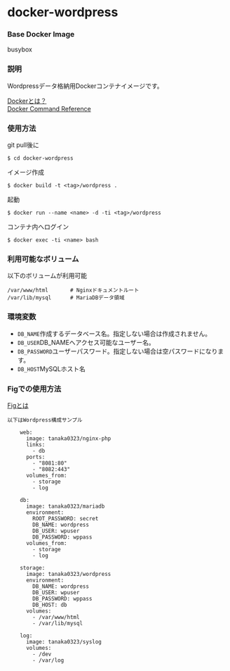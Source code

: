 # docker-wordpress

### Base Docker Image

busybox

### 説明

Wordpressデータ格納用Dockerコンテナイメージです。

[Dockerとは？](https://docs.docker.com/ "Dockerとは？")  
[Docker Command Reference](https://docs.docker.com/reference/commandline/cli/ "Docker Command Reference")

### 使用方法

git pull後に

    $ cd docker-wordpress

イメージ作成

    $ docker build -t <tag>/wordpress .

起動

    $ docker run --name <name> -d -ti <tag>/wordpress

コンテナ内へログイン

    $ docker exec -ti <name> bash

### 利用可能なボリューム

以下のボリュームが利用可能

    /var/www/html       # Nginxドキュメントルート
    /var/lib/mysql      # MariaDBデータ領域

### 環境変数

- <code>DB_NAME</code>作成するデータベース名。指定しない場合は作成されません。
- <code>DB_USER</code>DB_NAMEへアクセス可能なユーザー名。
- <code>DB_PASSWORD</code>ユーザーパスワード。指定しない場合は空パスワードになります。
- <code>DB_HOST</code>MySQLホスト名

### Figでの使用方法

[Figとは](http://www.fig.sh/ "Figとは")  

    以下はWordpress構成サンプル

        web:
          image: tanaka0323/nginx-php
          links:
            - db
          ports:
            - "8081:80"
            - "8082:443"
          volumes_from:
            - storage
            - log

        db:
          image: tanaka0323/mariadb
          environment:
            ROOT_PASSWORD: secret
            DB_NAME: wordpress
            DB_USER: wpuser
            DB_PASSWORD: wppass
          volumes_from:
            - storage
            - log

        storage:
          image: tanaka0323/wordpress
          environment:
            DB_NAME: wordpress
            DB_USER: wpuser
            DB_PASSWORD: wppass
            DB_HOST: db
          volumes:
            - /var/www/html
            - /var/lib/mysql

        log:
          image: tanaka0323/syslog
          volumes:
            - /dev
            - /var/log

